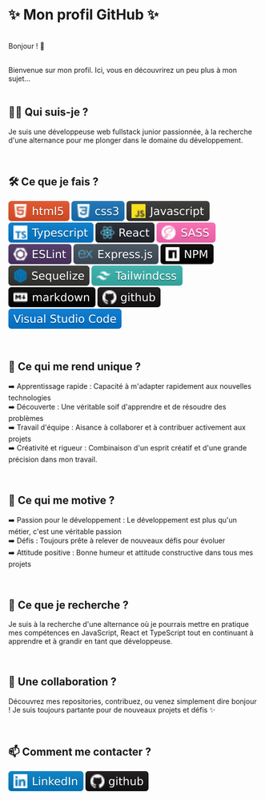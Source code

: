 # ✨ Mon profil GitHub ✨

<br>
Bonjour ! 👋   

<br>
<br>

Bienvenue sur mon profil. Ici, vous en découvrirez un peu plus à mon sujet...
<br>
<br>

## 👩‍💻 Qui suis-je ?

Je suis une développeuse web fullstack junior passionnée, à la recherche d'une alternance pour me plonger dans le domaine du développement.

<br>

## 🛠️ Ce que je fais ? 
   
![HTML](ressources/logo_html.svg) ![CSS](ressources/logo_css.svg) ![JS](ressources/logo_javascript.svg) ![TS](ressources/logo-typescript.svg) ![React](ressources/logo_react.svg) ![SASS](ressources/logo_saass.svg) ![eslint](ressources/logo_eslint.svg) ![express](ressources/logo_express.svg) ![NPM](ressources/logo_npm.svg) ![sequelize](ressources/logo_sequelize.svg) ![tailwind](ressources/logo_tailwind.svg) ![makdown](ressources/logo_markdown.svg) ![github](ressources/logo_github.svg) ![VSCode](ressources/logo_visualstudio.svg)

<br>

## 🌟 Ce qui me rend unique ?

➡️ Apprentissage rapide : Capacité à m'adapter rapidement aux nouvelles technologies   
➡️ Découverte : Une véritable soif d'apprendre et de résoudre des problèmes   
➡️ Travail d'équipe : Aisance à collaborer et à contribuer activement aux projets   
➡️ Créativité et rigueur : Combinaison d'un esprit créatif et d'une grande précision dans mon travail.

<br>

## 🚀 Ce qui me motive ?

➡️ Passion pour le développement : Le développement est plus qu'un métier, c'est une véritable passion   
➡️ Défis : Toujours prête à relever de nouveaux défis pour évoluer   
➡️ Attitude positive : Bonne humeur et attitude constructive dans tous mes projets

<br>

## 🔭 Ce que je recherche ?

Je suis à la recherche d'une alternance où je pourrais mettre en pratique mes compétences en JavaScript, React et TypeScript tout en continuant à apprendre et à grandir en tant que développeuse.

<br>

## 🤝 Une collaboration ?

Découvrez mes repositories, contribuez, ou venez simplement dire bonjour ! Je suis toujours partante pour de nouveaux projets et défis ✨

<br>

## 📫 Comment me contacter ?

[![linkedin](ressources/logo_linkedin.svg)](https://www.linkedin.com/in/gabrielle-pagnard-223b4a23/) 
[![github](ressources/logo_github.svg)](https://github.com/GabriellePagnard)